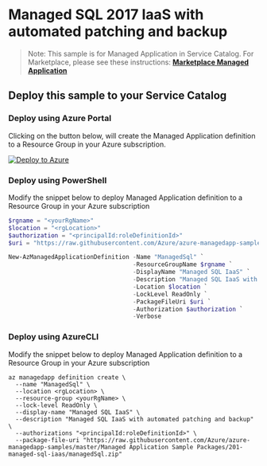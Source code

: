 # Managed SQL 2017 IaaS with automated patching and backup

>Note: This sample is for Managed Application in Service Catalog. For Marketplace, please see these instructions:
[**Marketplace Managed Application**](https://docs.microsoft.com/en-us/azure/managed-applications/publish-marketplace-app)

## Deploy this sample to your Service Catalog

### Deploy using Azure Portal

Clicking on the button below, will create the Managed Application definition to a Resource Group in your Azure subscription.

[![Deploy to Azure](http://azuredeploy.net/deploybutton.png)](https://portal.azure.com/#create/Microsoft.Template/uri/https%3A%2F%2Fraw.githubusercontent.com%2Fazure%2Fazure-managedapp-samples%2Fmaster%2FManaged%2520Application%2520Sample%2520Packages%2F201-managed-sql-iaas%2Fazuredeploy.json)

### Deploy using PowerShell

Modify the snippet below to deploy Managed Application definition to a Resource Group in your Azure subscription

````powershell
$rgname = "<yourRgName>"
$location = "<rgLocation>"
$authorization = "<principalId:roleDefinitionId>"
$uri = "https://raw.githubusercontent.com/Azure/azure-managedapp-samples/master/Managed Application Sample Packages/201-managed-sql-iaas/managedSql.zip"

New-AzManagedApplicationDefinition -Name "ManagedSql" `
                                   -ResourceGroupName $rgname `
                                   -DisplayName "Managed SQL IaaS" `
                                   -Description "Managed SQL IaaS with automated patching and backup" `
                                   -Location $location `
                                   -LockLevel ReadOnly `
                                   -PackageFileUri $uri `
                                   -Authorization $authorization `
                                   -Verbose
````

### Deploy using AzureCLI

Modify the snippet below to deploy Managed Application definition to a Resource Group in your Azure subscription

````azureCLI
az managedapp definition create \
  --name "ManagedSql" \
  --location <rgLocation> \
  --resource-group <yourRgName> \
  --lock-level ReadOnly \
  --display-name "Managed SQL IaaS" \
  --description "Managed SQL IaaS with automated patching and backup" \
  --authorizations "<principalId:roleDefinitionId>" \
  --package-file-uri "https://raw.githubusercontent.com/Azure/azure-managedapp-samples/master/Managed Application Sample Packages/201-managed-sql-iaas/managedSql.zip"
````